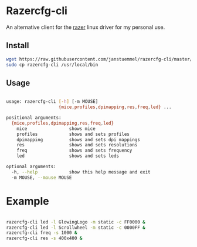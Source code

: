 # Razercfg-cli

An alternative client for the [razer](https://github.com/mbuesch/razer) linux driver for my personal use.

## Install

```sh
wget https://raw.githubusercontent.com/janstuemmel/razercfg-cli/master/razercfg-cli
sudo cp razercfg-cli /usr/local/bin
```

## Usage

```sh

usage: razercfg-cli [-h] [-m MOUSE]
                    {mice,profiles,dpimapping,res,freq,led} ...

positional arguments:
  {mice,profiles,dpimapping,res,freq,led}
    mice                shows mice
    profiles            shows and sets profiles
    dpimapping          shows and sets dpi mappings
    res                 shows and sets resolutions
    freq                shows and sets frequency
    led                 shows and sets leds

optional arguments:
  -h, --help            show this help message and exit
  -m MOUSE, --mouse MOUSE


```

# Example

```sh

razercfg-cli led -l GlowingLogo -m static -c FF0000 &
razercfg-cli led -l Scrollwheel -m static -c 0000FF &
razercfg-cli freq -s 1000 &
razercfg-cli res -s 400x400 &

```
